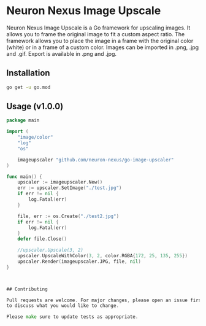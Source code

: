 # Neuron Nexus Image Upscale

Neuron Nexus Image Upscale is a Go framework for upscaling images. It allows you to frame the original image to fit a custom aspect ratio. The framework allows you to place the image in a frame with the original color (white) or in a frame of a custom color. Images can be imported in .png, .jpg and .gif. Export is available in .png and .jpg.

## Installation



```bash
go get -u go.mod
```

## Usage (v1.0.0)

```go
package main

import (
	"image/color"
	"log"
	"os"

	imageupscaler "github.com/neuron-nexus/go-image-upscaler"
)

func main() {
	upscaler := imageupscaler.New()
	err := upscaler.SetImage("./test.jpg")
	if err != nil {
		log.Fatal(err)
	}

	file, err := os.Create("./test2.jpg")
	if err != nil {
		log.Fatal(err)
	}
	defer file.Close()

	//upscaler.Upscale(3, 2)
	upscaler.UpscaleWithColor(3, 2, color.RGBA{172, 25, 135, 255})
	upscaler.Render(imageupscaler.JPG, file, nil)
}



## Contributing

Pull requests are welcome. For major changes, please open an issue first
to discuss what you would like to change.

Please make sure to update tests as appropriate.